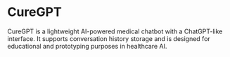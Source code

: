# CureGPT
CureGPT is a lightweight AI-powered medical chatbot with a ChatGPT-like interface. It supports conversation history storage and is designed for educational and prototyping purposes in healthcare AI.
